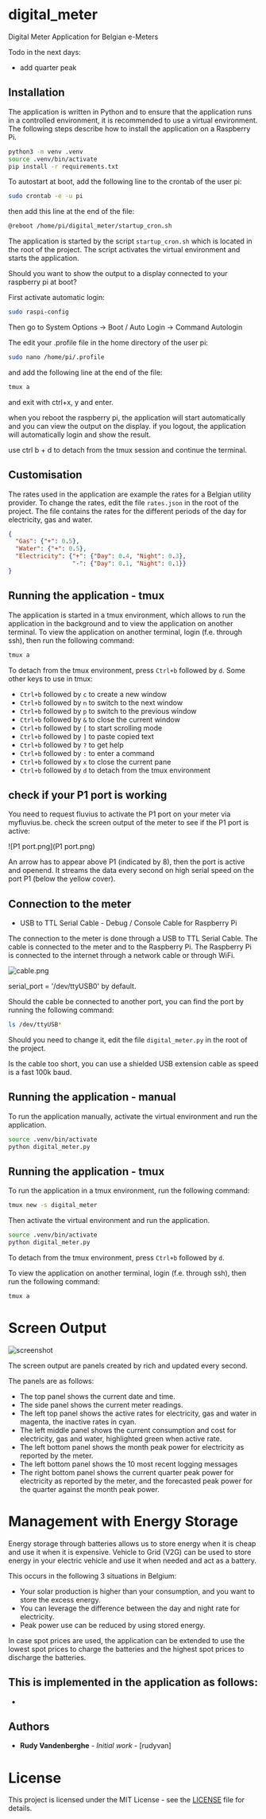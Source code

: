 # digital_meter
Digital Meter Application for Belgian e-Meters

Todo in the next days:
- add quarter peak

## Installation

The application is written in Python and to ensure that the application runs in a controlled environment, it is recommended to use a virtual environment. The following steps describe how to install the application on a Raspberry Pi.

```bash
python3 -m venv .venv
source .venv/bin/activate
pip install -r requirements.txt
```

To autostart at boot, add the following line to the crontab of the user pi:

```bash
sudo crontab -e -u pi
```

then add this line at the end of the file:

```bash
@reboot /home/pi/digital_meter/startup_cron.sh
```

The application is started by the script `startup_cron.sh` which is located in the root of the project. 
The script activates the virtual environment and starts the application.


Should you want to show the output to a display connected to your raspberry pi at boot? 

First activate automatic login:

```bash
sudo raspi-config
```

Then go to System Options -> Boot / Auto Login -> Command Autologin

The edit your .profile file in the home directory of the user pi:

```bash
sudo nano /home/pi/.profile
```

and add the following line at the end of the file:

```bash
tmux a
```

and exit with ctrl+x, y and enter.

when you reboot the raspberry pi, the application will start automatically and you can view the output on the display.
if you logout, the application will automatically login and show the result.

use ctrl b + d to detach from the tmux session and continue the terminal.

## Customisation

The rates used in the application are example the rates for a Belgian utility provider. 
To change the rates, edit the file `rates.json` in the root of the project. 
The file contains the rates for the different periods of the day for electricity, gas and water.

```json
{
  "Gas": {"+": 0.5},
  "Water": {"+": 0.5},
  "Electricity": {"+": {"Day": 0.4, "Night": 0.3},
                  "-": {"Day": 0.1, "Night": 0.1}}
}
```

## Running the application - tmux

The application is started in a tmux environment, which allows to run the application in the background and to view the application on another terminal.
To view the application on another terminal, login (f.e. through ssh), then run the following command:

```bash
tmux a
```

To detach from the tmux environment, press `Ctrl+b` followed by `d`.
Some other keys to use in tmux:
- `Ctrl+b` followed by `c` to create a new window
- `Ctrl+b` followed by `n` to switch to the next window
- `Ctrl+b` followed by `p` to switch to the previous window
- `Ctrl+b` followed by `&` to close the current window
- `Ctrl+b` followed by `[` to start scrolling mode
- `Ctrl+b` followed by `]` to paste copied text
- `Ctrl+b` followed by `?` to get help
- `Ctrl+b` followed by `:` to enter a command
- `Ctrl+b` followed by `x` to close the current pane
- `Ctrl+b` followed by `d` to detach from the tmux environment

## check if your P1 port is working

You need to request fluvius to activate the P1 port on your meter via myfluvius.be.
check the screen output of the meter to see if the P1 port is active:

![P1 port.png](P1 port.png)

An arrow has to appear above P1 (indicated by 8), then the port is active and openend.
It streams the data every second on high serial speed on the port P1 (below the yellow cover). 

## Connection to the meter

- USB to TTL Serial Cable - Debug / Console Cable for Raspberry Pi

The connection to the meter is done through a USB to TTL Serial Cable. The cable is connected to the meter and to the Raspberry Pi. 
The Raspberry Pi is connected to the internet through a network cable or through WiFi.

![cable.png](cable.png)

serial_port = '/dev/ttyUSB0' by default.

Should the cable be connected to another port, you can find the port by running the following command:

```bash
ls /dev/ttyUSB*
```

Should you need to change it, edit the file `digital_meter.py` in the root of the project.

Is the cable too short, you can use a shielded USB extension cable as speed is a fast 100k baud.

## Running the application - manual

To run the application manually, activate the virtual environment and run the application.

```bash 
source .venv/bin/activate
python digital_meter.py
```

## Running the application - tmux

To run the application in a tmux environment, run the following command:

```bash
tmux new -s digital_meter
```

Then activate the virtual environment and run the application.

```bash 
source .venv/bin/activate
python digital_meter.py
```

To detach from the tmux environment, press `Ctrl+b` followed by `d`.

To view the application on another terminal, login (f.e. through ssh), then run the following command:

```bash
tmux a
``` 




# Screen Output

![screenshot](screen_shot.jpg)

The screen output are panels created by rich and updated every second. 

The panels are as follows:
- The top panel shows the current date and time.
- The side panel shows the current meter readings.
- The left top panel shows the active rates for electricity, gas and water in magenta, the inactive rates in cyan.
- The left middle panel shows the current consumption and cost for electricity, gas and water, highlighted green when active rate.
- The left bottom panel shows the month peak power for electricity as reported by the meter.
- The left bottom panel shows the 10 most recent logging messages
- The right bottom panel shows the current quarter peak power for electricity as reported by the meter, and the forecasted peak power for the quarter against the month peak power.


# Management with Energy Storage

Energy storage through batteries allows us to store energy when it is cheap and use it when it is expensive. 
Vehicle to Grid (V2G) can be used to store energy in your electric vehicle and use it when needed and act as a battery.

This occurs in the following 3 situations in Belgium:
- Your solar production is higher than your consumption, and you want to store the excess energy.
- You can leverage the difference between the day and night rate for electricity.
- Peak power use can be reduced by using stored energy.

In case spot prices are used, the application can be extended to use the lowest spot prices to charge the batteries and the highest spot prices to discharge the batteries.

This is implemented in the application as follows:
-
-

## Authors

* **Rudy Vandenberghe** - *Initial work* - [rudyvan]

# License

This project is licensed under the MIT License - see the [LICENSE](LICENSE) file for details.

